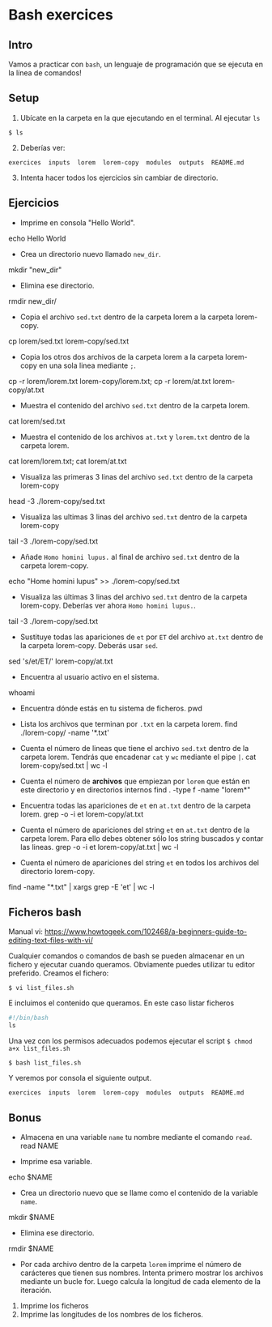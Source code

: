 # Bash exercices


## Intro

Vamos a practicar con `bash`, un lenguaje de programación que se ejecuta en la línea de comandos!

## Setup
1. Ubícate en la carpeta en la que ejecutando en el terminal. Al ejecutar `ls` 
```console
$ ls
```

2. Deberías ver: 
```console
exercices  inputs  lorem  lorem-copy  modules  outputs  README.md
```
3. Intenta hacer todos los ejercicios sin cambiar de directorio. 

## Ejercicios

* Imprime en consola "Hello World".

echo Hello World

* Crea un directorio nuevo llamado `new_dir`.

mkdir "new_dir"

* Elimina ese directorio.

rmdir new_dir/

* Copia el archivo `sed.txt` dentro de la carpeta lorem a la carpeta lorem-copy. 

cp lorem/sed.txt lorem-copy/sed.txt

* Copia los otros dos archivos de la carpeta lorem a la carpeta lorem-copy en una sola linea mediante `;`. 

cp -r lorem/lorem.txt lorem-copy/lorem.txt; cp -r lorem/at.txt lorem-copy/at.txt

* Muestra el contenido del archivo `sed.txt` dentro de la carpeta lorem.

cat lorem/sed.txt

* Muestra el contenido de los archivos `at.txt` y `lorem.txt` dentro de la carpeta lorem. 

cat lorem/lorem.txt; cat lorem/at.txt

* Visualiza las primeras 3 linas del archivo `sed.txt` dentro de la carpeta lorem-copy 

head -3 ./lorem-copy/sed.txt

* Visualiza las ultimas 3 linas del archivo `sed.txt` dentro de la carpeta lorem-copy 

tail -3 ./lorem-copy/sed.txt

* Añade `Homo homini lupus.` al final de archivo `sed.txt` dentro de la carpeta lorem-copy. 

echo "Home homini lupus" >> ./lorem-copy/sed.txt

* Visualiza las últimas 3 linas del archivo `sed.txt` dentro de la carpeta lorem-copy. Deberías ver ahora `Homo homini lupus.`. 

tail -3 ./lorem-copy/sed.txt

* Sustituye todas las apariciones de `et` por `ET` del archivo `at.txt` dentro de la carpeta lorem-copy. Deberás usar `sed`. 

sed 's/et/ET/' lorem-copy/at.txt

* Encuentra al usuario activo en el sistema.

whoami

* Encuentra dónde estás en tu sistema de ficheros.
pwd

* Lista los archivos que terminan por `.txt` en la carpeta lorem.
find ./lorem-copy/ -name '*.txt'

* Cuenta el número de lineas que tiene el archivo `sed.txt` dentro de la carpeta lorem. Tendrás que encadenar `cat` y `wc` mediante el pipe `|`. 
cat lorem-copy/sed.txt | wc -l


* Cuenta el número de **archivos** que empiezan por `lorem` que están en este directorio y en directorios internos
find . -type f -name "lorem*"

* Encuentra todas las apariciones de `et` en `at.txt` dentro de la carpeta lorem.
grep -o -i et lorem-copy/at.txt

* Cuenta el número de apariciones del string `et` en `at.txt` dentro de la carpeta lorem. Para ello debes obtener sólo los string buscados y contar las lineas. 
grep -o -i et lorem-copy/at.txt | wc -l


*  Cuenta el número de apariciones del string `et` en todos los archivos del directorio lorem-copy. 

find -name "*.txt" | xargs grep -E 'et' | wc -l

## Ficheros bash

Manual vi: https://www.howtogeek.com/102468/a-beginners-guide-to-editing-text-files-with-vi/

Cualquier comandos o comandos de bash se pueden almacenar en un fichero y ejecutar cuando queramos. Obviamente puedes utilizar tu editor preferido. Creamos el fichero: 
```console
$ vi list_files.sh
```
E incluimos el contenido que queramos. En este caso listar ficheros
```python
#!/bin/bash
ls
```

Una vez con los permisos adecuados podemos ejecutar el script `$ chmod a+x list_files.sh`
```console
$ bash list_files.sh
```
Y veremos por consola el siguiente output. 
```console
exercices  inputs  lorem  lorem-copy  modules  outputs  README.md
```

## Bonus

* Almacena en una variable `name` tu nombre mediante el comando `read`.
read NAME

* Imprime esa variable.

echo $NAME

* Crea un directorio nuevo que se llame como el contenido de la variable `name`.

mkdir $NAME

* Elimina ese directorio. 

rmdir $NAME

* Por cada archivo dentro de la carpeta `lorem` imprime el número de carácteres que tienen sus nombres. Intenta primero mostrar los archivos mediante un bucle for. Luego calcula la longitud de cada elemento de la iteración. 
1. Imprime los ficheros
2. Imprime las longitudes de los nombres de los ficheros. 

